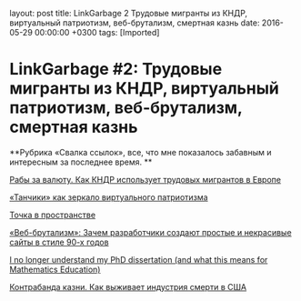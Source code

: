 layout: post
title: LinkGarbage 2 Трудовые мигранты из КНДР, виртуальный патриотизм, веб-брутализм, смертная казнь
date: 2016-05-29 00:00:00 +0300
tags: [Imported]
# LinkGarbage #2: Трудовые мигранты из КНДР, виртуальный патриотизм, веб-брутализм, смертная казнь

**Рубрика «Свалка ссылок», все, что мне показалось забавным и интересным за последнее время. **

[Рабы за валюту. Как КНДР использует трудовых мигрантов в Европе](https://slon.ru/posts/68544)

[«Танчики» как зеркало виртуального патриотизма](http://batenka.ru/2016/05/11/tanchiki/)

[Точка в пространстве](http://www.russiawithout.me/tochkavprostranstve)

[«Веб-брутализм»: Зачем разработчики создают простые и некрасивые сайты в стиле 90-х годов](https://vc.ru/p/ugly-design)

[I no longer understand my PhD dissertation (and what this means for Mathematics Education)](https://medium.com/@fjmubeen/ai-no-longer-understand-my-phd-dissertation-and-what-this-means-for-mathematics-education-1d40708f61c#.apqrkh94u)

[Контрабанда казни. Как выживает индустрия смерти в США](https://slon.ru/posts/68436)